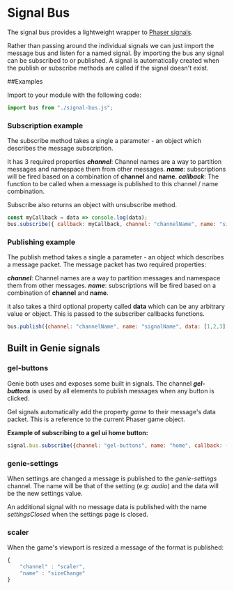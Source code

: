 # Signal Bus
The signal bus provides a lightweight wrapper to [Phaser signals](https://phaser.io/docs/2.6.2/Phaser.Signal.html). 

Rather than passing around the individual signals we can just import the message bus and listen for a named signal.
By importing the bus any signal can be subscribed to or published.
A signal is automatically created when the publish or subscribe methods are called if the signal doesn't exist.

##Examples

Import to your module with the following code:
```javascript
import bus from "./signal-bus.js";
```

### Subscription example

The subscribe method takes a single a parameter - an object which describes the message subscription.

It has 3 required properties
***channel***: Channel names are a way to partition messages and namespace them from other messages.
***name***: subscriptions will be fired based on a combination of **channel** and **name**.
***callback***: The function to be called when a message is published to this channel / name combination.

Subscribe also returns an object with unsubscribe method.

```javascript
const myCallback = data => console.log(data);
bus.subscribe({ callback: myCallback, channel: "channelName", name: "signalName" });
```

### Publishing example

The publish method takes a single a parameter - an object which describes a message packet.
The message packet has two required properties:

***channel***: Channel names are a way to partition messages and namespace them from other messages.
***name***: subscriptions will be fired based on a combination of **channel** and **name**.

it also takes a third optional property called **data** which can be any arbitrary value or object.
This is passed to the subscriber callbacks functions.

```javascript
bus.publish({channel: "channelName", name: "signalName", data: [1,2,3] });
```

## Built in Genie signals

### gel-buttons
Genie both uses and exposes some built in signals. The channel ***gel-buttons*** is used by all elements to publish messages when any button is clicked.

Gel signals automatically add the property *game* to their message's data packet. This is a reference to the current Phaser game object.

**Example of subscribing to a gel ui home button:**
```javascript
signal.bus.subscribe({channel: "gel-buttons", name: "home", callback: () => {/*function to call*/}})
```

### genie-settings

When settings are changed a message is published to the *genie-settings* channel.
The name will be that of the setting (e.g: *audio*) and the data will be the new settings value.

An additional signal with no message data is published with the name *settingsClosed* when the settings page is closed.

### scaler
When the game's viewport is resized a message of the format is published:

```javascript
{
	"channel" : "scaler",
	"name" : "sizeChange"
}
```
